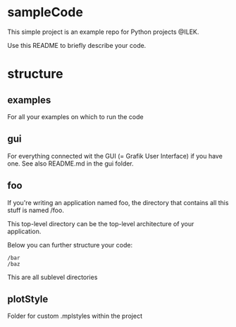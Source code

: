 # sampleCode
This simple project is an example repo for Python projects @ILEK. 

Use this README to briefly describe your code.

# structure

## examples
For all your examples on which to run the code

## gui
For everything connected wit the GUI (= Grafik User Interface) if you have one. See also README.md in the gui folder.

## foo
If you're writing an application named foo, the directory that contains all this stuff is named /foo.

This top-level directory can be the top-level architecture of your application.

Below you can further structure your code:

    /bar
    /baz

This are all sublevel directories

## plotStyle
Folder for custom .mplstyles within the project